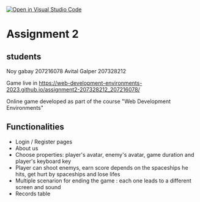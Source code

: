 [![Open in Visual Studio Code](https://classroom.github.com/assets/open-in-vscode-c66648af7eb3fe8bc4f294546bfd86ef473780cde1dea487d3c4ff354943c9ae.svg)](https://classroom.github.com/online_ide?assignment_repo_id=10718482&assignment_repo_type=AssignmentRepo)
# Assignment 2

## students
Noy gabay 207216078
Avital Galper 207328212

Game live in https://web-development-environments-2023.github.io/assignment2-207328212_207216078/ 

Online game developed as part of the course "Web Development Environments"

## Functionalities
* Login / Register pages
* About us
* Choose properties: player's avatar, enemy's avatar, game duration and player's keyboard key
* Player can shoot enemys, earn score depends on the spaceships he hits, get hurt by spaceships and lose lifes
* Multiple scenarion for ending the game : each one leads to a different screen and sound
* Records table 
